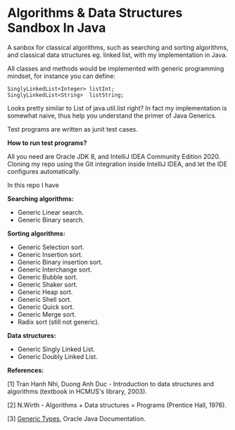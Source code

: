 # Algorithms & Data Structures Sandbox In Java

A sanbox for classical algorithms, such as searching and sorting algorithms, and classical data structures eg. linked list, with my implementation in Java. 

All classes and methods would be implemented with generic programming mindset, for instance you can define:
```
SinglyLinkedList<Integer> listInt;
SinglyLinkedList<String>  listString;
```
Looks pretty similar to List of java.util.list right? In fact my implementation is somewhat naive, thus help you understand the primer of Java Generics.

Test programs are written as junit test cases.

**How to run test programs?**

All you need are Oracle JDK 8, and IntelliJ IDEA Community Edition 2020. Cloning my repo using the Git integration inside IntelliJ IDEA, and let the IDE configures automatically.

In this repo I have

**Searching algorithms:**
- Generic Linear search.
- Generic Binary search.

**Sorting algorithms:**
- Generic Selection sort.
- Generic Insertion sort.
- Generic Binary insertion sort.
- Generic Interchange sort.
- Generic Bubble sort.
- Generic Shaker sort.
- Generic Heap sort.
- Generic Shell sort.
- Generic Quick sort.
- Generic Merge sort.
- Radix sort (still not generic).

**Data structures:**
- Generic Singly Linked List.
- Generic Doubly Linked List. 

**References:** 

[1] Tran Hanh Nhi, Duong Anh Duc - Introduction to data structures and algorithms (textbook in HCMUS's library, 2003).

[2] N.Wirth - Algorithms + Data structures = Programs (Prentice Hall, 1976).

[3] [Generic Types](https://docs.oracle.com/javase/tutorial/java/generics/types.html), Oracle Java Documentation.
